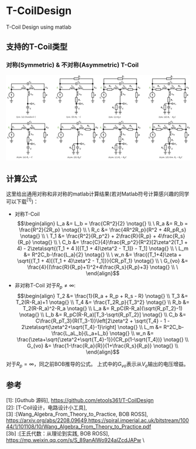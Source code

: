 # T-CoilDesign
T-Coil Design using matlab

## 支持的T-Coil类型
### 对称(Symmetric) & 不对称(Asymmetric) T-Coil
![对称和非对称T-Coil](src/T_Coil_Bob.png)

## 计算公式
这里给出通用对称和非对称的matlab计算结果(若对Matlab符号计算感兴趣的同学可以下载$^{[1]}$)：

- 对称T-Coil
$$\begin{align}
L_a &= L_b = \frac{CR^2}{2} \notag{} \\ \
R_a &= R_b = \frac{R^2}{2R_p} \notag{} \\ \
R_c &= \frac{4R^2R_p}{R^2 + 4R_pR_s} \notag{} \\ \
T_1 &= \frac{R^2}{R_p^2} + 2\frac{R}{R_p} + 4\frac{R_s}{R_p} \notag{} \\ \
C_b &= \frac{C}{4}\frac{R_p^2}{R^2}[2\zeta^2(T_1 + 4) - 2\zeta\sqrt{(T_1 + 4 )[(T_1 + 4)\zeta^2 - T_1]} - T_1] \notag{} \\ \
L_m &=  R^2C_b-\frac{L_a}{2} \notag{} \\ \
w_n &= \frac{(T_1+4)\zeta + \sqrt{(T_1 + 4)[(T_1 + 4)\zeta^2  - T_1]}}{CR_pT_1} \notag{} \\ \
G_{vo} &=  \frac{4}{(\frac{R}{R_p}+1)^2+4\frac{R_s}{R_p}+3} \notag{} \\ \
\end{align}$$

- 非对称T-Coil
对于$R_p \neq \infty$:
$$\begin{align}
T_2 &= \frac{1}{R_a + R_p + R_s - R} \notag{} \\
T_3 &= T_2(R-R_a)+1 \notag{} \\
T_4 &= \frac{T_2R_p}{T_3^2} \notag{} \\
R_b &=  T_2(R-R_a)^2-R_a \notag{} \\
L_a &= R_pC(R-R_a)(\sqrt{R_pT_2}-1) \notag{} \\
L_b &= R_pC(R-R_a)[T_3-\sqrt{R_pT_2}] \notag{} \\
C_b &= C\frac{R_pT_3}{R(T_3-1)}\left[2\zeta^2  + \sqrt{T_4} - 1 - 2\zeta\sqrt{\zeta^2+\sqrt{T_4}-1}\right] \notag{} \\
L_m &=  R^2C_b-\frac{L_aL_b}{L_a+L_b} \notag{} \\
w_n &= \frac{\zeta+\sqrt{\zeta^2+\sqrt{T_4}-1}}{CR_p(1-\sqrt{T_4})} \notag{} \\
G_{vo} &=  \frac{1-\frac{R_a}{R}}{1+\frac{R_s}{R_p}} \notag{} \\
\end{align}$$

对于$R_p = \infty$，同之前BOB推导的公式。
上式中的$G_{vo}$表示从$V_o$输出的电压增益。

## 参考

[1]: [Guthub 源码], https://github.com/etools361/T-CoilDesign \
[2]: [T-Coil设计，电路设计小工具],  \
[3] :[Wang_Algebra_From_Theory_to_Practice, BOB ROSS], https://arxiv.org/abs/2208.09649,https://spiral.imperial.ac.uk/bitstream/10044/1/101108/10/Wang_Algebra_From_Theory_to_Practice.pdf \
[3b] :[王氏代数：从理论到实践, BOB ROSS], https://mp.weixin.qq.com/s/S_89anAlWo924alZcdJAPw \

